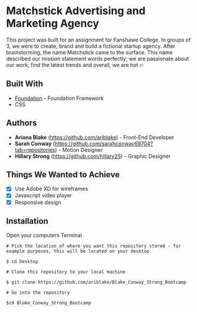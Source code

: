 # Matchstick Advertising and Marketing Agency
This project was built for an assignment for Fanshawe College. In groups of 3, we were to create, brand and build a fictional startup agency. After brainstorming, the name Matchstick came to the surface. This name described our mission statement words perfectly; we are passionate about our work, find the latest trends and overall, we are hot :fire:
## Built With
* [Foundation](https://foundation.zurb.com "Foundation") - Foundation Framework
* CSS
## Authors
* **Ariana Blake** (https://github.com/ariblake) - Front-End Developer
* **Sarah Conway** (https://github.com/sarahconway69704?tab=repositories) - Motion Designer
* **Hillary Strong** (https://github.com/hillary25) - Graphic Designer
## Things We Wanted to Achieve
- [x] Use Adobe XD for wireframes
- [x] Javascript video player
- [x] Responsive design
## Installation
Open your computers Terminal
```
# Pick the location of where you want this repository stored - for example purposes, this will be located on your desktop

$ cd Desktop

# Clone this repository to your local machine

$ git clone https://github.com/ariblake/Blake_Conway_Strong_Bootcamp

# Go into the repository

$cd Blake_Conway_Strong_Bootcamp
```
